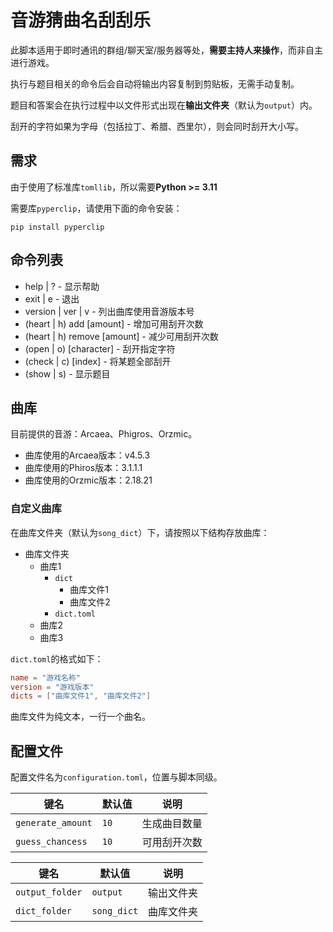 # 音游猜曲名刮刮乐

此脚本适用于即时通讯的群组/聊天室/服务器等处，**需要主持人来操作**，而非自主进行游戏。

执行与题目相关的命令后会自动将输出内容复制到剪贴板，无需手动复制。

题目和答案会在执行过程中以文件形式出现在**输出文件夹**（默认为`output`）内。

刮开的字符如果为字母（包括拉丁、希腊、西里尔），则会同时刮开大小写。

## 需求

由于使用了标准库`tomllib`，所以需要**Python >= 3.11**

需要库`pyperclip`，请使用下面的命令安装：

``` shell
pip install pyperclip
```

## 命令列表

- help | ? - 显示帮助
- exit | e - 退出
- version | ver | v - 列出曲库使用音游版本号
- (heart | h) add [amount] - 增加可用刮开次数
- (heart | h) remove [amount] - 减少可用刮开次数
- (open | o) [character] - 刮开指定字符
- (check | c) [index] - 将某题全部刮开
- (show | s) - 显示题目

## 曲库

目前提供的音游：Arcaea、Phigros、Orzmic。

- 曲库使用的Arcaea版本：v4.5.3
- 曲库使用的Phiros版本：3.1.1.1
- 曲库使用的Orzmic版本：2.18.21

### 自定义曲库

在曲库文件夹（默认为`song_dict`）下，请按照以下结构存放曲库：

- 曲库文件夹
  - 曲库1
    - `dict`
      - 曲库文件1
      - 曲库文件2
    - `dict.toml`
  - 曲库2
  - 曲库3

`dict.toml`的格式如下：

``` toml
name = "游戏名称"
version = "游戏版本"
dicts = ["曲库文件1", "曲库文件2"]
```

曲库文件为纯文本，一行一个曲名。

## 配置文件

配置文件名为`configuration.toml`，位置与脚本同级。

| 键名              | 默认值 | 说明         |
|-------------------|--------|--------------|
| `generate_amount` | `10`   | 生成曲目数量 |
| `guess_chancess`  | `10`   | 可用刮开次数 |

| 键名            | 默认值      | 说明       |
|-----------------|-------------|------------|
| `output_folder` | `output`    | 输出文件夹 |
| `dict_folder`   | `song_dict` | 曲库文件夹 |
